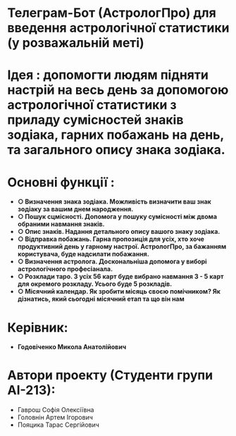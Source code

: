 # Телеграм-Бот (АстрологПро) для введення астрологічної статистики (у розважальній меті)

# Ідея : допомогти людям підняти настрій на весь день за допомогою астрологічної статистики з приладу сумісностей знаків зодіака, гарних побажань на день, та загального опису знака зодіака.
# Основні функції : 
- **○ Визначення знака зодіака. Можливість визначити ваш знак зодіаку за вашим днем народження.**
- **○ Пошук сцмісності. Допомога у пошуку сумісності між двома обраними навмання знаків.**
- **○ Опис знаків. Надання детального опису вашого знаку зодіака.**
- **○ Відправка побажань. Гарна пропозиція для усіх, хто хоче продуктивний день у гарному настрої. АстрологПро, за бажанням користувача, буде надсилати побажання.**
- **○ Визначення астролога. Доскональніша допомога у виборі астрологічного професіанала.**
- **○ Розклади таро. З усіх 56 карт буде вибрано навмання 3 - 5 карт для окремого розкладу. Усього буде 5 розкладів.**
- **○ Місячний календар. Як зробити місяць своєю помічником? Як дізнатись, який сьогодні місячний етап та що він нам**
# Керівник:
- **Годовіченко Микола Анатолійович**
# Автори проекту (Студенти групи АІ-213):
- Гаврош Софія Олексіївна
- Головнін Артем Ігорович
- Пояцика Тарас Сергійович
